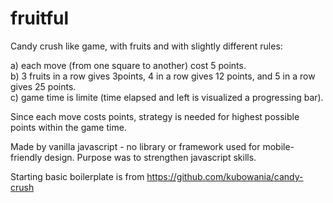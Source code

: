 # fruitful
Candy crush like game, with fruits and with slightly different rules:   

a) each move (from one square to another) cost 5 points.   
b) 3 fruits in a row gives 3points, 4 in a row gives 12 points, and 5 in a row gives 25 points.    
c) game time is limite (time elapsed and left is visualized a progressing bar).   

Since each move costs points, strategy is needed for highest possible points within the game time. 

Made by vanilla javascript - no library or framework used for mobile-friendly design. 
Purpose was to strengthen javascript skills. 

Starting basic boilerplate is from https://github.com/kubowania/candy-crush 
